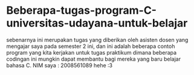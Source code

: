 # Beberapa-tugas-program-C-universitas-udayana-untuk-belajar
sebenarnya ini merupakan tugas yang diberikan oleh asisten dosen yang mengajar saya pada semester 2 ini, dan ini adalah beberapa contoh program yang kita kerjakan untuk tugas praktikum dimana beberapa codingan ini mungkin dapat membantu bagi mereka yang baru belajar bahasa C.
NIM saya : 2008561089 hehe :3
